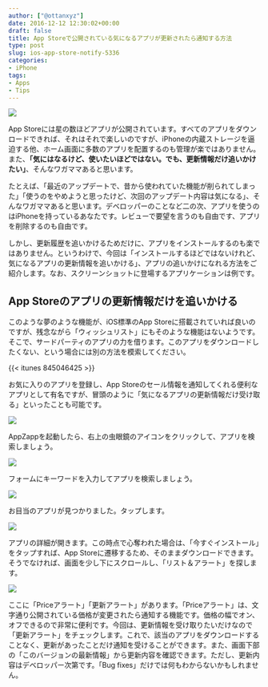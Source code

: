 ```yaml
---
author: ["@ottanxyz"]
date: 2016-12-12 12:30:02+00:00
draft: false
title: App Storeで公開されている気になるアプリが更新されたら通知する方法
type: post
slug: ios-app-store-notify-5336
categories:
- iPhone
tags:
- Apps
- Tips
---
```


![](/uploads/2016/12/161212-584e93a882512.jpg)






App Storeには星の数ほどアプリが公開されています。すべてのアプリをダウンロードできれば、それはそれで楽しいのですが、iPhoneの内蔵ストレージを逼迫する他、ホーム画面に多数のアプリを配置するのも管理が楽ではありません。また、**「気にはなるけど、使いたいほどではない。でも、更新情報だけ追いかけたい」**、そんなワガママあると思います。





たとえば、「最近のアップデートで、昔から使われていた機能が削られてしまった」「使うのをやめようと思ったけど、次回のアップデート内容は気になる」、そんなワガママあると思います。デベロッパーのことなど二の次、アプリを使うのはiPhoneを持っているあなたです。レビューで要望を言うのも自由です、アプリを削除するのも自由です。





しかし、更新履歴を追いかけるためだけに、アプリをインストールするのも楽ではありません。というわけで、今回は「インストールするほどではないけれど、気になるアプリの更新情報を追いかける」、アプリの追いかけになれる方法をご紹介します。なお、スクリーンショットに登場するアプリケーションは例です。





## App Storeのアプリの更新情報だけを追いかける





このような夢のような機能が、iOS標準のApp Storeに搭載されていれば良いのですが、残念ながら「ウィッシュリスト」にもそのような機能はないようです。そこで、サードパーティのアプリの力を借ります。このアプリをダウンロードしたくない、という場合には別の方法を模索してください。



{{< itunes 845046425 >}}



お気に入りのアプリを登録し、App Storeのセール情報を通知してくれる便利なアプリとして有名ですが、冒頭のように「気になるアプリの更新情報だけ受け取る」といったことも可能です。





![](/uploads/2016/12/161212-584e93b100757.png)






AppZappを起動したら、右上の虫眼鏡のアイコンをクリックして、アプリを検索しましょう。





![](/uploads/2016/12/161212-584e93b818e4f.png)






フォームにキーワードを入力してアプリを検索しましょう。





![](/uploads/2016/12/161212-584e93bda50d0.png)






お目当のアプリが見つかりました。タップします。





![](/uploads/2016/12/161212-584e93c447132.png)






アプリの詳細が開きます。この時点で心奪われた場合は、「今すぐインストール」をタップすれば、App Storeに遷移するため、そのままダウンロードできます。そうでなければ、画面を少し下にスクロールし、「リスト＆アラート」を探します。





![](/uploads/2016/12/161212-584e93ca0c030.png)






ここに「Priceアラート」「更新アラート」があります。「Priceアラート」は、文字通り公開されている価格が変更されたら通知する機能です。価格の幅でオン、オフできるので非常に便利です。今回は、更新情報を受け取りたいだけなので「更新アラート」をチェックします。これで、該当のアプリをダウンロードすることなく、更新があったことだけ通知を受けることができます。また、画面下部の「このバージョンの最新情報」から更新内容を確認できます。ただし、更新内容はデベロッパー次第です。「Bug fixes」だけでは何もわからないかもしれません。
